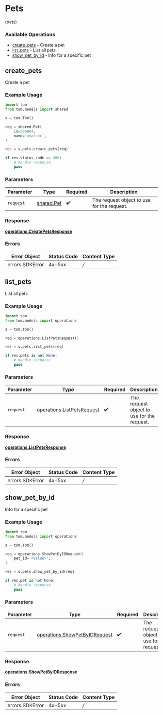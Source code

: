 # Pets
(*pets*)

### Available Operations

* [create_pets](#create_pets) - Create a pet
* [list_pets](#list_pets) - List all pets
* [show_pet_by_id](#show_pet_by_id) - Info for a specific pet

## create_pets

Create a pet

### Example Usage

```python
import tom
from tom.models import shared

s = tom.Tom()

req = shared.Pet(
    id=596804,
    name='<value>',
)

res = s.pets.create_pets(req)

if res.status_code == 200:
    # handle response
    pass
```

### Parameters

| Parameter                                  | Type                                       | Required                                   | Description                                |
| ------------------------------------------ | ------------------------------------------ | ------------------------------------------ | ------------------------------------------ |
| `request`                                  | [shared.Pet](../../models/shared/pet.md)   | :heavy_check_mark:                         | The request object to use for the request. |


### Response

**[operations.CreatePetsResponse](../../models/operations/createpetsresponse.md)**
### Errors

| Error Object    | Status Code     | Content Type    |
| --------------- | --------------- | --------------- |
| errors.SDKError | 4x-5xx          | */*             |

## list_pets

List all pets

### Example Usage

```python
import tom
from tom.models import operations

s = tom.Tom()

req = operations.ListPetsRequest()

res = s.pets.list_pets(req)

if res.pets is not None:
    # handle response
    pass
```

### Parameters

| Parameter                                                                | Type                                                                     | Required                                                                 | Description                                                              |
| ------------------------------------------------------------------------ | ------------------------------------------------------------------------ | ------------------------------------------------------------------------ | ------------------------------------------------------------------------ |
| `request`                                                                | [operations.ListPetsRequest](../../models/operations/listpetsrequest.md) | :heavy_check_mark:                                                       | The request object to use for the request.                               |


### Response

**[operations.ListPetsResponse](../../models/operations/listpetsresponse.md)**
### Errors

| Error Object    | Status Code     | Content Type    |
| --------------- | --------------- | --------------- |
| errors.SDKError | 4x-5xx          | */*             |

## show_pet_by_id

Info for a specific pet

### Example Usage

```python
import tom
from tom.models import operations

s = tom.Tom()

req = operations.ShowPetByIDRequest(
    pet_id='<value>',
)

res = s.pets.show_pet_by_id(req)

if res.pet is not None:
    # handle response
    pass
```

### Parameters

| Parameter                                                                      | Type                                                                           | Required                                                                       | Description                                                                    |
| ------------------------------------------------------------------------------ | ------------------------------------------------------------------------------ | ------------------------------------------------------------------------------ | ------------------------------------------------------------------------------ |
| `request`                                                                      | [operations.ShowPetByIDRequest](../../models/operations/showpetbyidrequest.md) | :heavy_check_mark:                                                             | The request object to use for the request.                                     |


### Response

**[operations.ShowPetByIDResponse](../../models/operations/showpetbyidresponse.md)**
### Errors

| Error Object    | Status Code     | Content Type    |
| --------------- | --------------- | --------------- |
| errors.SDKError | 4x-5xx          | */*             |
